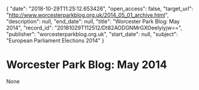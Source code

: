 {
  "date": "2018-10-29T11:25:12.653426", 
  "open_access": false, 
  "target_url": "http://www.worcesterparkblog.org.uk/2014_05_01_archive.html", 
  "description": null, 
  "end_date": null, 
  "title": "Worcester Park Blog: May 2014", 
  "record_id": "20181029T112512/Dt82AODGNMrGXOeeIyiyjw==", 
  "publisher": "worcesterparkblog.org.uk", 
  "start_date": null, 
  "subject": "European Parliament Elections 2014"
}

# Worcester Park Blog: May 2014

None